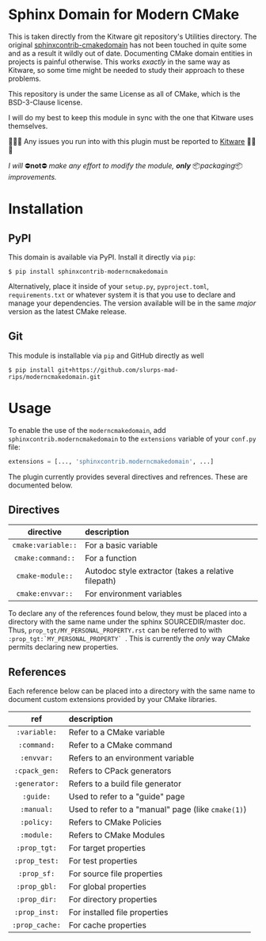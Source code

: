 # Sphinx Domain for Modern CMake

This is taken directly from the Kitware git repository's Utilities directory.
The original [sphinxcontrib-cmakedomain] has not been touched in quite some and
as a result it wildly out of date. Documenting CMake domain entities in
projects is painful otherwise. This works *exactly* in the same way as Kitware,
so some time might be needed to study their approach to these problems.

This repository is under the same License as all of CMake, which is the
BSD-3-Clause license.

I will do my best to keep this module in sync with the one that Kitware uses
themselves.

🚨🚨🚨
Any issues you run into with this plugin must be reported to [Kitware]
🚨🚨🚨

*I will* ⛔**not**⛔ _make any effort to modify the module, **only**_
📦*packaging*📦 *improvements.*

# Installation

## PyPI

This domain is available via PyPI. Install it directly via `pip`:

```
$ pip install sphinxcontrib-moderncmakedomain
```

Alternatively, place it inside of your `setup.py`, `pyproject.toml`,
`requirements.txt` or whatever system it is that you use to declare and manage
your dependencies. The version available will be in the same *major* version as
the latest CMake release.

## Git

This module is installable via `pip` and GitHub directly as well

```
$ pip install git+https://github.com/slurps-mad-rips/moderncmakedomain.git
```

# Usage

To enable the use of the `moderncmakedomain`, add
`sphinxcontrib.moderncmakedomain` to the `extensions` variable of your
`conf.py` file:

```python
extensions = [..., 'sphinxcontrib.moderncmakedomain', ...]
```

The plugin currently provides several directives and refrences. These are
documented below.

## Directives

|     directive      |                      description                    |
|:------------------:|:----------------------------------------------------|
| `cmake:variable::` | For a basic variable                                |
| `cmake:command::`  | For a function                                      |
| `cmake-module::`   | Autodoc style extractor (takes a relative filepath) |
| `cmake:envvar::`   | For environment variables                           |

To declare any of the references found below, they must be placed into a
directory with the same name under the sphinx SOURCEDIR/master doc. Thus,
`prop_tgt/MY_PERSONAL_PROPERTY.rst` can be referred to with
``:prop_tgt:`MY_PERSONAL_PROPERTY` ``. This is currently the *only* way CMake
permits declaring new properties.

## References

Each reference below can be placed into a directory with the same name to
document custom extensions provided by your CMake libraries.

|      ref       |                   description                      |
|:--------------:|:---------------------------------------------------|
| `:variable:`   | Refer to a CMake variable                          |
| `:command:`    | Refer to a CMake command                           |
| `:envvar:`     | Refers to an environment variable                  |
| `:cpack_gen:`  | Refers to CPack generators                         |
| `:generator:`  | Refers to a build file generator                   |
| `:guide:`      | Used to refer to a "guide" page                    |
| `:manual:`     | Used to refer to a "manual" page (like `cmake(1)`) |
| `:policy:`     | Refers to CMake Policies                           |
| `:module:`     | Refers to CMake Modules                            |
| `:prop_tgt:`   | For target properties                              |
| `:prop_test:`  | For test properties                                |
| `:prop_sf:`    | For source file properties                         |
| `:prop_gbl:`   | For global properties                              |
| `:prop_dir:`   | For directory properties                           |
| `:prop_inst:`  | For installed file properties                      |
| `:prop_cache:` | For cache properties                               |

[sphinxcontrib-cmakedomain]: https://github.com/sphinx-contrib/cmakedomain
[Kitware]: https://gitlab.kitware.com/
